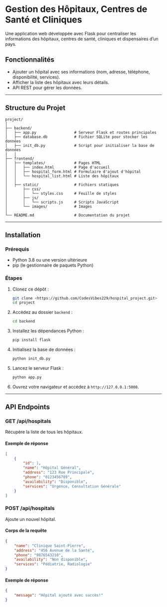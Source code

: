 
# Gestion des Hôpitaux, Centres de Santé et Cliniques

Une application web développée avec Flask pour centraliser les informations des hôpitaux, centres de santé, cliniques et dispensaires d’un pays.

## Fonctionnalités
- Ajouter un hôpital avec ses informations (nom, adresse, téléphone, disponibilité, services).
- Afficher la liste des hôpitaux avec leurs détails.
- API REST pour gérer les données.

---

## Structure du Projet
```
project/
│
├── backend/
│   ├── app.py                 # Serveur Flask et routes principales
│   ├── database.db            # Fichier SQLite pour stocker les données
│   ├── init_db.py             # Script pour initialiser la base de données
│   │
├── frontend/
│   ├── templates/             # Pages HTML
│   │   ├── index.html         # Page d'accueil
│   │   ├── hospital_form.html # Formulaire d'ajout d'hôpital
│   │   └── hospital_list.html # Liste des hôpitaux
│   │
│   ├── static/                # Fichiers statiques
│       ├── css/
│       │   └── styles.css     # Feuille de styles
│       ├── js/
│       │   └── scripts.js     # Scripts JavaScript
│       └── images/            # Images
│
└── README.md                  # Documentation du projet
```

---

## Installation

### Prérequis
- Python 3.8 ou une version ultérieure
- pip (le gestionnaire de paquets Python)

### Étapes
1. Clonez ce dépôt :
   ```bash
   git clone <https://github.com/CodesVibes229/hospital_project.git>
   cd project
   ```

2. Accédez au dossier `backend` :
   ```bash
   cd backend
   ```

3. Installez les dépendances Python :
   ```bash
   pip install flask
   ```

4. Initialisez la base de données :
   ```bash
   python init_db.py
   ```

5. Lancez le serveur Flask :
   ```bash
   python app.py
   ```

6. Ouvrez votre navigateur et accédez à `http://127.0.0.1:5000`.

---

## API Endpoints

### **GET /api/hospitals**
Récupère la liste de tous les hôpitaux.

#### Exemple de réponse
```json
[
    {
        "id": 1,
        "name": "Hôpital Général",
        "address": "123 Rue Principale",
        "phone": "0123456789",
        "availability": "Disponible",
        "services": "Urgence, Consultation Générale"
    }
]
```

### **POST /api/hospitals**
Ajoute un nouvel hôpital.

#### Corps de la requête
```json
{
    "name": "Clinique Saint-Pierre",
    "address": "456 Avenue de la Santé",
    "phone": "9876543210",
    "availability": "Non disponible",
    "services": "Pédiatrie, Radiologie"
}
```

#### Exemple de réponse
```json
{
    "message": "Hôpital ajouté avec succès!"
}
